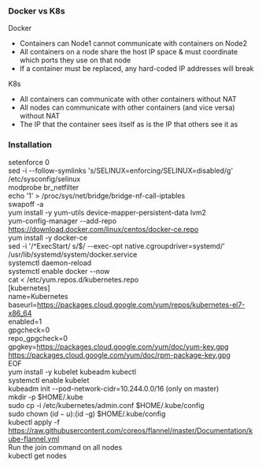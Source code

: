 ### Docker vs K8s  
Docker  
- Containers can Node1 cannot communicate with containers on Node2
- All containers on a node share the host IP space & must coordinate which ports they use on that node  
- If a container must be replaced, any hard-coded IP addresses will break  
 
K8s  
- All containers can communicate with other containers without NAT   
- All nodes can communicate with other containers (and vice versa) without NAT   
- The IP that the container sees itself as is the IP that others see it as   

### Installation 
setenforce 0  
sed -i --follow-symlinks 's/SELINUX=enforcing/SELINUX=disabled/g' /etc/sysconfig/selinux  
modprobe br_netfilter  
echo '1' > /proc/sys/net/bridge/bridge-nf-call-iptables  
swapoff -a  
yum install -y yum-utils device-mapper-persistent-data lvm2  
yum-config-manager --add-repo https://download.docker.com/linux/centos/docker-ce.repo  
yum install -y docker-ce  
sed -i '/^ExecStart/ s/$/ --exec-opt native.cgroupdriver=systemd/' /usr/lib/systemd/system/docker.service   
systemctl daemon-reload  
systemctl enable docker --now  
cat <<EOF > /etc/yum.repos.d/kubernetes.repo  
[kubernetes]  
name=Kubernetes  
baseurl=https://packages.cloud.google.com/yum/repos/kubernetes-el7-x86_64  
enabled=1  
gpgcheck=0  
repo_gpgcheck=0  
gpgkey=https://packages.cloud.google.com/yum/doc/yum-key.gpg  
   https://packages.cloud.google.com/yum/doc/rpm-package-key.gpg  
EOF  
yum install -y kubelet kubeadm kubectl  
systemctl enable kubelet  
kubeadm init --pod-network-cidr=10.244.0.0/16 (only on master)  
mkdir -p $HOME/.kube  
sudo cp -i /etc/kubernetes/admin.conf $HOME/.kube/config  
sudo chown $(id -u):$(id -g) $HOME/.kube/config  
kubectl apply -f https://raw.githubusercontent.com/coreos/flannel/master/Documentation/kube-flannel.yml  
Run the join command on all nodes  
kubectl get nodes  
